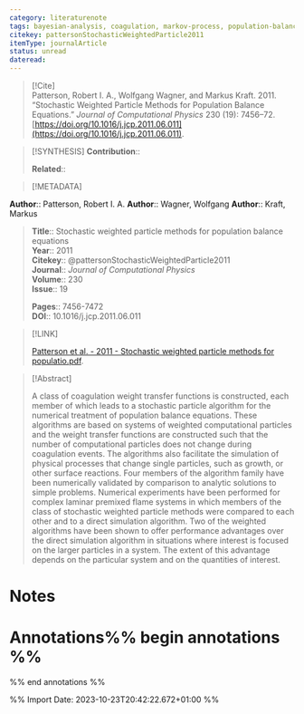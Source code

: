 ```yaml
---
category: literaturenote
tags: bayesian-analysis, coagulation, markov-process, population-balance-modelling
citekey: pattersonStochasticWeightedParticle2011
itemType: journalArticle
status: unread  
dateread:  
---
```


> [!Cite]  
> Patterson, Robert I. A., Wolfgang Wagner, and Markus Kraft. 2011. “Stochastic Weighted Particle Methods for Population Balance Equations.” _Journal of Computational Physics_ 230 (19): 7456–72. [https://doi.org/10.1016/j.jcp.2011.06.011](https://doi.org/10.1016/j.jcp.2011.06.011).

> [!SYNTHESIS] 
>**Contribution**::
>
>**Related**:: 
>

> [!METADATA]  
>
**Author**:: Patterson, Robert I. A.
**Author**:: Wagner, Wolfgang
**Author**:: Kraft, Markus<br>
> **Title**:: Stochastic weighted particle methods for population balance equations    
> **Year**:: 2011     
> **Citekey**:: @pattersonStochasticWeightedParticle2011    
>**Journal**:: *Journal of Computational Physics*    
>**Volume**:: 230    
>**Issue**:: 19     
>    
>    
>     
> **Pages**:: 7456-7472    
>**DOI**:: 10.1016/j.jcp.2011.06.011    
>

> [!LINK] 
>
> [Patterson et al. - 2011 - Stochastic weighted particle methods for populatio.pdf](file:///Users/steven/Library/CloudStorage/GoogleDrive-steven.golovkine@ul.ie/My%20Drive/bibliography/Journal%20of%20Computational%20Physics/2011/Patterson%20et%20al.%20-%202011%20-%20Stochastic%20weighted%20particle%20methods%20for%20populatio.pdf).

>[!Abstract]
>
>A class of coagulation weight transfer functions is constructed, each member of which leads to a stochastic particle algorithm for the numerical treatment of population balance equations. These algorithms are based on systems of weighted computational particles and the weight transfer functions are constructed such that the number of computational particles does not change during coagulation events. The algorithms also facilitate the simulation of physical processes that change single particles, such as growth, or other surface reactions. Four members of the algorithm family have been numerically validated by comparison to analytic solutions to simple problems. Numerical experiments have been performed for complex laminar premixed flame systems in which members of the class of stochastic weighted particle methods were compared to each other and to a direct simulation algorithm. Two of the weighted algorithms have been shown to offer performance advantages over the direct simulation algorithm in situations where interest is focused on the larger particles in a system. The extent of this advantage depends on the particular system and on the quantities of interest.
>>


# Notes<br>
# Annotations%% begin annotations %%  
 
  
%% end annotations %%

%% Import Date: 2023-10-23T20:42:22.672+01:00 %%
